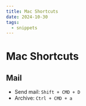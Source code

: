 ```yaml
---
title: Mac Shortcuts
date: 2024-10-30
tags:
  - snippets
---
```

# Mac Shortcuts 


## Mail 

- Send mail: `Shift + CMD + D`
- Archive: `Ctrl + CMD + a`

